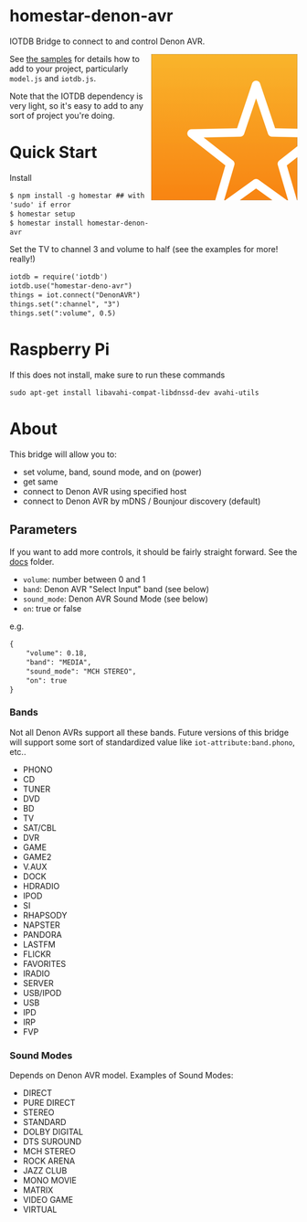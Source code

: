 # homestar-denon-avr

IOTDB Bridge to connect to and control Denon AVR.

<img src="https://raw.githubusercontent.com/dpjanes/iotdb-homestar/master/docs/HomeStar.png" align="right" />

See <a href="samples/">the samples</a> for details how to add to your project,
particularly <code>model.js</code> and <code>iotdb.js</code>.

Note that the IOTDB dependency is very light, so it's easy to add to any sort of 
project you're doing.

# Quick Start

Install

	$ npm install -g homestar ## with 'sudo' if error
	$ homestar setup
	$ homestar install homestar-denon-avr

Set the TV to channel 3 and volume to half (see the examples for more! really!)

	iotdb = require('iotdb')
    iotdb.use("homestar-deno-avr")
	things = iot.connect("DenonAVR")
    things.set(":channel", "3")
    things.set(":volume", 0.5)

# Raspberry Pi

If this does not install, make sure to run these commands

    sudo apt-get install libavahi-compat-libdnssd-dev avahi-utils

# About

This bridge will allow you to:

* set volume, band, sound mode, and on (power)
* get same
* connect to Denon AVR using specified host
* connect to Denon AVR by mDNS / Bounjour discovery (default)

## Parameters

If you want to add more controls, it should be fairly
straight forward. See the <a href="docs">docs</a> folder.

* <code>volume</code>: number between 0 and 1
* <code>band</code>: Denon AVR "Select Input" band (see below)
* <code>sound_mode</code>: Denon AVR Sound Mode (see below)
* <code>on</code>: true or false
  
e.g.

    {
        "volume": 0.18,
        "band": "MEDIA",
        "sound_mode": "MCH STEREO",
        "on": true
    }

### Bands

Not all Denon AVRs support all these bands. Future
versions of this bridge will support some sort of
standardized value like <code>iot-attribute:band.phono</code>, etc..

* PHONO
* CD
* TUNER
* DVD
* BD
* TV
* SAT/CBL
* DVR
* GAME
* GAME2
* V.AUX
* DOCK
* HDRADIO
* IPOD
* SI
* RHAPSODY
* NAPSTER
* PANDORA
* LASTFM
* FLICKR
* FAVORITES
* IRADIO
* SERVER
* USB/IPOD
* USB
* IPD
* IRP
* FVP

### Sound Modes

Depends on Denon AVR model. Examples of Sound Modes:

* DIRECT
* PURE DIRECT
* STEREO
* STANDARD
* DOLBY DIGITAL
* DTS SUROUND
* MCH STEREO
* ROCK ARENA
* JAZZ CLUB
* MONO MOVIE
* MATRIX
* VIDEO GAME
* VIRTUAL

